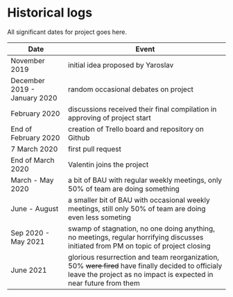 # Historical logs

All significant dates for project goes here.

Date | Event
-----|------
November 2019 | initial idea proposed by Yaroslav
December 2019 - January 2020 | random occasional debates on project
February 2020 | discussions received their final compilation in approving of project start
End of February 2020 | creation of Trello board and repository on Github
7 March 2020 | first pull request
End of March 2020 | Valentin joins the project
March - May 2020 | a bit of BAU with regular weekly meetings, only 50% of team are doing something
June - August | a smaller bit of BAU with occasional weekly meetings, still only 50% of team are doing even less someting
Sep 2020 - May 2021 | swamp of stagnation, no one doing anything, no meetings, regular horrifying discusses initiated from PM on topic of project closing
June 2021 | glorious resurrection and team reorganization, 50% ~~were fired~~ have finally decided to officialy leave the project as no impact is expected in near future from them
